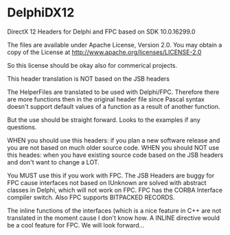 # DelphiDX12
DirectX 12 Headers for Delphi and FPC
based on SDK 10.0.16299.0

The files are available under Apache License, Version 2.0.
You may obtain a copy of the License at
       http://www.apache.org/licenses/LICENSE-2.0

So this license should be okay also for commerical projects.
	   
This header translation is  NOT based on the JSB headers

  The HelperFiles are translated to be used with Delphi/FPC. Therefore there are
  more functions then in the original header file since Pascal syntax doesn't
  support default values of a function as a result of another function.

  But the use should be straight forward. Looks to the examples if any
  questions.

  WHEN you should use this headers: if you plan a new software release and
     you are not based on much older source code.
  WHEN you should NOT use this heades: when you have existing source code
    based on the JSB headers and don't want to change a LOT.

  You MUST use this if you work with FPC. The JSB Headers are buggy for FPC
  cause interfaces not based on IUnknown are solved with abstract classes
  in Delphi, which will not work on FPC. FPC has the CORBA Interface
  compiler switch.
  Also FPC supports BITPACKED RECORDS.

  The inline functions of the interfaces (which is a nice feature in C++ are
  not translated in the moment cause I don't know how.
  A INLINE directive would be a cool feature for FPC. We will look forward...
